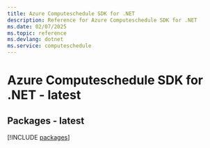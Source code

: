 ```yaml
---
title: Azure Computeschedule SDK for .NET
description: Reference for Azure Computeschedule SDK for .NET
ms.date: 02/07/2025
ms.topic: reference
ms.devlang: dotnet
ms.service: computeschedule
---
```

# Azure Computeschedule SDK for .NET - latest
## Packages - latest
[!INCLUDE [packages](computeschedule-index.md)]